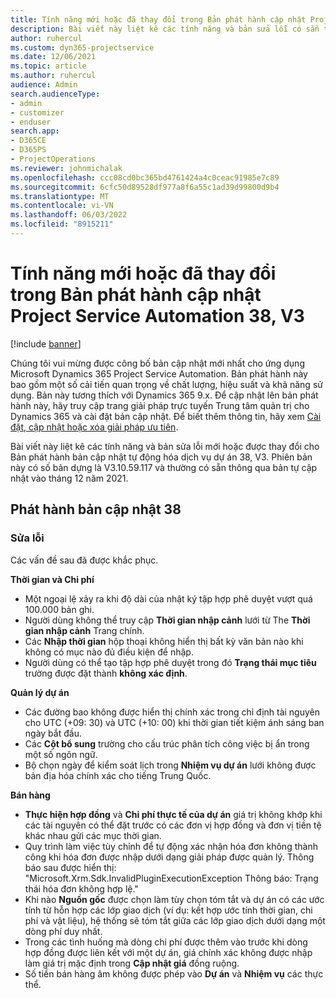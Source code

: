 ```yaml
---
title: Tính năng mới hoặc đã thay đổi trong Bản phát hành cập nhật Project Service Automation 38, V3
description: Bài viết này liệt kê các tính năng và bản sửa lỗi có sẵn trong Microsoft Dynamics 365 Project Service Automation Cập nhật Bản phát hành 38, V3.
author: ruhercul
ms.custom: dyn365-projectservice
ms.date: 12/06/2021
ms.topic: article
ms.author: ruhercul
audience: Admin
search.audienceType:
- admin
- customizer
- enduser
search.app:
- D365CE
- D365PS
- ProjectOperations
ms.reviewer: johnmichalak
ms.openlocfilehash: ccc08cd0bc365bd4761424a4c0ceac91985e7c89
ms.sourcegitcommit: 6cfc50d89528df977a8f6a55c1ad39d99800d9b4
ms.translationtype: MT
ms.contentlocale: vi-VN
ms.lasthandoff: 06/03/2022
ms.locfileid: "8915211"
---
```

# <a name="whats-new-or-changed-in-project-service-automation-update-release-38-v3"></a>Tính năng mới hoặc đã thay đổi trong Bản phát hành cập nhật Project Service Automation 38, V3

[!include [banner](../includes/psa-now-project-operations.md)]

Chúng tôi vui mừng được công bố bản cập nhật mới nhất cho ứng dụng Microsoft Dynamics 365 Project Service Automation. Bản phát hành này bao gồm một số cải tiến quan trọng về chất lượng, hiệu suất và khả năng sử dụng. Bản này tương thích với Dynamics 365 9.x. Để cập nhật lên bản phát hành này, hãy truy cập trang giải pháp trực tuyến Trung tâm quản trị cho Dynamics 365 và cài đặt bản cập nhật. Để biết thêm thông tin, hãy xem [Cài đặt, cập nhật hoặc xóa giải pháp ưu tiên](/power-platform/admin/install-remove-preferred-solution).

Bài viết này liệt kê các tính năng và bản sửa lỗi mới hoặc được thay đổi cho Bản phát hành bản cập nhật tự động hóa dịch vụ dự án 38, V3. Phiên bản này có số bản dựng là V3.10.59.117 và thường có sẵn thông qua bản tự cập nhật vào tháng 12 năm 2021.

## <a name="update-release-38"></a>Phát hành bản cập nhật 38

### <a name="bug-fixes"></a>Sửa lỗi

Các vấn đề sau đã được khắc phục.

**Thời gian và Chi phí**

- Một ngoại lệ xảy ra khi độ dài của nhật ký tập hợp phê duyệt vượt quá 100.000 bản ghi.
- Người dùng không thể truy cập **Thời gian nhập cảnh** lưới từ The **Thời gian nhập cảnh** Trang chính.
- Các **Nhập thời gian** hộp thoại không hiển thị bất kỳ văn bản nào khi không có mục nào đủ điều kiện để nhập.
- Người dùng có thể tạo tập hợp phê duyệt trong đó **Trạng thái mục tiêu** trường được đặt thành **không xác định**.

**Quản lý dự án**

- Các đường bao không được hiển thị chính xác trong chỉ định tài nguyên cho UTC (+09: 30) và UTC (+10: 00) khi thời gian tiết kiệm ánh sáng ban ngày bắt đầu.
- Các **Cột bổ sung** trường cho cấu trúc phân tích công việc bị ẩn trong một số ngôn ngữ.
- Bộ chọn ngày để kiểm soát lịch trong **Nhiệm vụ dự án** lưới không được bản địa hóa chính xác cho tiếng Trung Quốc.

**Bán hàng**

- **Thực hiện hợp đồng** và **Chi phí thực tế của dự án** giá trị không khớp khi các tài nguyên có thể đặt trước có các đơn vị hợp đồng và đơn vị tiền tệ khác nhau gửi các mục thời gian.
- Quy trình làm việc tùy chỉnh để tự động xác nhận hóa đơn không thành công khi hóa đơn được nhập dưới dạng giải pháp được quản lý. Thông báo sau được hiển thị: "Microsoft.Xrm.Sdk.InvalidPluginExecutionException Thông báo: Trạng thái hóa đơn không hợp lệ."
- Khi nào **Nguồn gốc** được chọn làm tùy chọn tóm tắt và dự án có các ước tính từ hỗn hợp các lớp giao dịch (ví dụ: kết hợp ước tính thời gian, chi phí và vật liệu), hệ thống sẽ tóm tắt giữa các lớp giao dịch dưới dạng một dòng phí duy nhất.
- Trong các tình huống mà dòng chi phí được thêm vào trước khi dòng hợp đồng được liên kết với một dự án, giá chính xác không được nhập làm giá trị mặc định trong **Cập nhật giá** đồng ruộng.
- Số tiền bán hàng âm không được phép vào **Dự án** và **Nhiệm vụ** các thực thể.

